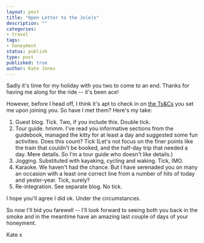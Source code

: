 ```yaml
---
layout: post
title: "Open Letter to the Jo(e)s"
description: ""
categories:
- travel
tags:
- honeyment
status: publish
type: post
published: true
author: Kate Jones
---
```


Sadly it's time for my holiday with you two to come to an end. Thanks for having me along for the ride -- it's been ace!

However, before I head off, I think it's apt to check in on [the Ts&Cs](/posts/dear-kate/) you set me upon joining you. So have I met them? Here's my take:

1. Guest blog. Tick. Two, if you include this. Double tick.
1. Tour guide. hmmm. I've read you informative sections from the guidebook, managed the kitty for at least a day and suggested some fun activities. Does this count? Tick (Let's not focus on the finer points like the train that couldn't be booked, and the half-day trip that needed a day. Mere details. So I'm a tour guide who doesn't like details.)
1. Jogging. Substituted with kayaking, cycling and waking. Tick, IMO.
1. Karaoke. We haven't had the chance. But I have serenaded you on many an occasion with a least one correct line from a number of hits of today and yester-year. Tick, surely?
1. Re-integration. See separate blog. No tick.

I hope you'll agree I did ok. Under the circumstances.

So now I'll bid you farewell -- I'll look forward to seeing both you back in the smoke and in the meantime have an amazing last couple of days of your honeyment.

Kate x
